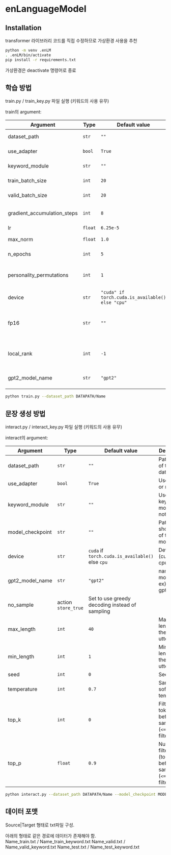 # enLanguageModel

## Installation

transformer 라이브러리 코드를 직접 수정하므로 가상환경 사용을 추천

```bash
python -m venv .enLM
. .enLM/bin/activate
pip install -r requirements.txt
```

가상환경은 deactivate 명령어로 종료

## 학습 방법

train.py / train_key.py 파일 실행 (키워드의 사용 유무)

train의 argument:

Argument | Type | Default value | Description
---------|------|---------------|------------
dataset_path | `str` | `""` | Path or url of the dataset.
use_adapter | `bool` | `True` | Use adapter or not
keyword_module | `str` | `""` | Use keyword module or not
train_batch_size | `int` | `20` | Batch size for training
valid_batch_size | `int` | `20` | Batch size for validation
gradient_accumulation_steps | `int` | `8` | Accumulate gradients on several steps
lr | `float` | `6.25e-5` | Learning rate
max_norm | `float` | `1.0` | Clipping gradient norm
n_epochs | `int` | `5` | Number of training epochs
personality_permutations | `int` | `1` | Number of permutations of personality sentences
device | `str` | `"cuda" if torch.cuda.is_available() else "cpu"` | Device (cuda or cpu)
fp16 | `str` | `""` | Set to O0, O1, O2 or O3 for fp16 training (see apex documentation)
local_rank | `int` | `-1` | Local rank for distributed training (-1: not distributed)
gpt2_model_name | `str` | `"gpt2"` | Path, url or short name of the model

```bash
python train.py --dataset_path DATAPATH/Name
```
 
## 문장 생성 방법

interact.py / interact_key.py 파일 실행 (키워드의 사용 유무)

interact의 argument:

Argument | Type | Default value | Description
---------|------|---------------|------------
dataset_path | `str` | `""` | Path or url of the dataset.
use_adapter | `bool` | `True` | Use adapter or not
keyword_module | `str` | `""` | Use keyword module or not
model_checkpoint | `str` | `""` | Path, url or short name of the model
device | `str` | `cuda` if `torch.cuda.is_available()` else `cpu` | Device (cuda or cpu)
gpt2_model_name | `str` | `"gpt2"` | name of the model ex)openai-gpt
no_sample | action `store_true` | Set to use greedy decoding instead of sampling
max_length | `int` | `40` | Maximum length of the output utterances
min_length | `int` | `1` | Minimum length of the output utterances
seed | `int` | `0` | Seed
temperature | `int` | `0.7` | Sampling softmax temperature
top_k | `int` | `0` | Filter top-k tokens before sampling (`<=0`: no filtering)
top_p | `float` | `0.9` | Nucleus filtering (top-p) before sampling (`<=0.0`: no filtering)

```bash
python interact.py --dataset_path DATAPATH/Name --model_checkpoint MODELPATH/
```

## 데이터 포맷

Source|Target 형태로 txt파일 구성.

아래의 형태로 같은 경로에 데이터가 존재해야 함.  
Name_train.txt  / Name_train_keyword.txt
Name_valid.txt  / Name_valid_keyword.txt
Name_test.txt   / Name_test_keyword.txt

